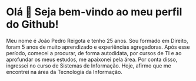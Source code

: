 # Olá 👋 Seja bem-vindo ao meu perfil do Github!

Meu nome é João Pedro Reigota e tenho 25 anos. Sou formado em Direito, foram 5 anos de muito aprendizado e experiências    agregadoras. 
Após esse período, comecei a procurar, de forma autodidata, por cursos de TI e ao aprofundar os meus estudos, me apaixonei pela área. 
Por conta disso, ingressei no curso de Sistemas de Informação. Hoje, afirmo que me encontrei na área da Tecnologia da Informação.

